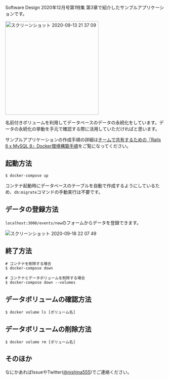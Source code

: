 Software Design 2020年12月号第1特集 第3章で紹介したサンプルアプリケーションです。

<img width="295" alt="スクリーンショット 2020-09-13 21 37 09" src="https://user-images.githubusercontent.com/3121046/93600578-d7730100-f9fa-11ea-8e9d-5ac72faaaa16.png">

名前付きボリュームを利用してデータベースのデータの永続化をしています。データの永続化の挙動を手元で確認する際に活用していただければと思います。

サンプルアプリケーションの作成手順の詳細は[チームで共有するための『Rails 6 x MySQL 8』Docker環境構築手順](https://nishinatoshiharu.com/docker-rails6-mysql8/)をご覧になってください。

## 起動方法

```
$ docker-compose up
```

コンテナ起動時にデータベースのテーブルを自動で作成するようにしているため、`db:migrate`コマンドの手動実行は不要です。

## データの登録方法
`localhost:3000/events/new`のフォームからデータを登録できます。

![スクリーンショット 2020-09-18 22 07 49](https://user-images.githubusercontent.com/3121046/93600986-75ff6200-f9fb-11ea-85a5-8f464ccdb282.png)


## 終了方法

```
# コンテナを削除する場合
$ docker-compose down

# コンテナとデータボリュームを削除する場合
$ docker-compose down --volumes
```

## データボリュームの確認方法

```
$ docker volume ls [ボリューム名]
```

## データボリュームの削除方法

```
$ docker volume rm [ボリューム名]
```

## そのほか
なにかあればIssueやTwitter(<a href="https://twitter.com/nishina555" target="_blank" rel="noopener">@nishina555</a>)でご連絡ください。